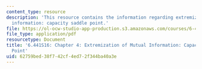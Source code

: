 ```yaml
---
content_type: resource
description: 'This resource contains the information regarding extremization of mutual
  information: capacity saddle point.'
file: https://ol-ocw-studio-app-production.s3.amazonaws.com/courses/6-441-information-theory-spring-2016/62759bed38f742cf4ed72f344ba40a3e_MIT6_441S16_chapter_4.pdf
file_type: application/pdf
resourcetype: Document
title: '6.441S16: Chapter 4: Extremization of Mutual Information: Capacity Saddle
  Point'
uid: 62759bed-38f7-42cf-4ed7-2f344ba40a3e
---
```

